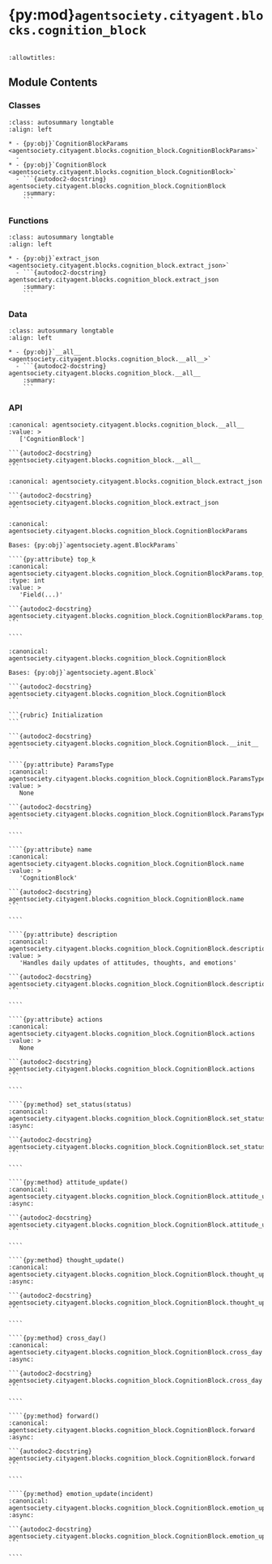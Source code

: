 # {py:mod}`agentsociety.cityagent.blocks.cognition_block`

```{py:module} agentsociety.cityagent.blocks.cognition_block
```

```{autodoc2-docstring} agentsociety.cityagent.blocks.cognition_block
:allowtitles:
```

## Module Contents

### Classes

````{list-table}
:class: autosummary longtable
:align: left

* - {py:obj}`CognitionBlockParams <agentsociety.cityagent.blocks.cognition_block.CognitionBlockParams>`
  -
* - {py:obj}`CognitionBlock <agentsociety.cityagent.blocks.cognition_block.CognitionBlock>`
  - ```{autodoc2-docstring} agentsociety.cityagent.blocks.cognition_block.CognitionBlock
    :summary:
    ```
````

### Functions

````{list-table}
:class: autosummary longtable
:align: left

* - {py:obj}`extract_json <agentsociety.cityagent.blocks.cognition_block.extract_json>`
  - ```{autodoc2-docstring} agentsociety.cityagent.blocks.cognition_block.extract_json
    :summary:
    ```
````

### Data

````{list-table}
:class: autosummary longtable
:align: left

* - {py:obj}`__all__ <agentsociety.cityagent.blocks.cognition_block.__all__>`
  - ```{autodoc2-docstring} agentsociety.cityagent.blocks.cognition_block.__all__
    :summary:
    ```
````

### API

````{py:data} __all__
:canonical: agentsociety.cityagent.blocks.cognition_block.__all__
:value: >
   ['CognitionBlock']

```{autodoc2-docstring} agentsociety.cityagent.blocks.cognition_block.__all__
```

````

````{py:function} extract_json(output_str)
:canonical: agentsociety.cityagent.blocks.cognition_block.extract_json

```{autodoc2-docstring} agentsociety.cityagent.blocks.cognition_block.extract_json
```
````

`````{py:class} CognitionBlockParams(/, **data: typing.Any)
:canonical: agentsociety.cityagent.blocks.cognition_block.CognitionBlockParams

Bases: {py:obj}`agentsociety.agent.BlockParams`

````{py:attribute} top_k
:canonical: agentsociety.cityagent.blocks.cognition_block.CognitionBlockParams.top_k
:type: int
:value: >
   'Field(...)'

```{autodoc2-docstring} agentsociety.cityagent.blocks.cognition_block.CognitionBlockParams.top_k
```

````

`````

`````{py:class} CognitionBlock(llm: agentsociety.llm.LLM, environment: agentsociety.environment.Environment, agent_memory: agentsociety.memory.Memory, block_params: typing.Optional[agentsociety.cityagent.blocks.cognition_block.CognitionBlockParams] = None)
:canonical: agentsociety.cityagent.blocks.cognition_block.CognitionBlock

Bases: {py:obj}`agentsociety.agent.Block`

```{autodoc2-docstring} agentsociety.cityagent.blocks.cognition_block.CognitionBlock
```

```{rubric} Initialization
```

```{autodoc2-docstring} agentsociety.cityagent.blocks.cognition_block.CognitionBlock.__init__
```

````{py:attribute} ParamsType
:canonical: agentsociety.cityagent.blocks.cognition_block.CognitionBlock.ParamsType
:value: >
   None

```{autodoc2-docstring} agentsociety.cityagent.blocks.cognition_block.CognitionBlock.ParamsType
```

````

````{py:attribute} name
:canonical: agentsociety.cityagent.blocks.cognition_block.CognitionBlock.name
:value: >
   'CognitionBlock'

```{autodoc2-docstring} agentsociety.cityagent.blocks.cognition_block.CognitionBlock.name
```

````

````{py:attribute} description
:canonical: agentsociety.cityagent.blocks.cognition_block.CognitionBlock.description
:value: >
   'Handles daily updates of attitudes, thoughts, and emotions'

```{autodoc2-docstring} agentsociety.cityagent.blocks.cognition_block.CognitionBlock.description
```

````

````{py:attribute} actions
:canonical: agentsociety.cityagent.blocks.cognition_block.CognitionBlock.actions
:value: >
   None

```{autodoc2-docstring} agentsociety.cityagent.blocks.cognition_block.CognitionBlock.actions
```

````

````{py:method} set_status(status)
:canonical: agentsociety.cityagent.blocks.cognition_block.CognitionBlock.set_status
:async:

```{autodoc2-docstring} agentsociety.cityagent.blocks.cognition_block.CognitionBlock.set_status
```

````

````{py:method} attitude_update()
:canonical: agentsociety.cityagent.blocks.cognition_block.CognitionBlock.attitude_update
:async:

```{autodoc2-docstring} agentsociety.cityagent.blocks.cognition_block.CognitionBlock.attitude_update
```

````

````{py:method} thought_update()
:canonical: agentsociety.cityagent.blocks.cognition_block.CognitionBlock.thought_update
:async:

```{autodoc2-docstring} agentsociety.cityagent.blocks.cognition_block.CognitionBlock.thought_update
```

````

````{py:method} cross_day()
:canonical: agentsociety.cityagent.blocks.cognition_block.CognitionBlock.cross_day
:async:

```{autodoc2-docstring} agentsociety.cityagent.blocks.cognition_block.CognitionBlock.cross_day
```

````

````{py:method} forward()
:canonical: agentsociety.cityagent.blocks.cognition_block.CognitionBlock.forward
:async:

```{autodoc2-docstring} agentsociety.cityagent.blocks.cognition_block.CognitionBlock.forward
```

````

````{py:method} emotion_update(incident)
:canonical: agentsociety.cityagent.blocks.cognition_block.CognitionBlock.emotion_update
:async:

```{autodoc2-docstring} agentsociety.cityagent.blocks.cognition_block.CognitionBlock.emotion_update
```

````

`````
